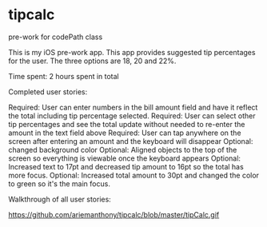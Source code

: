 # tipcalc
pre-work for codePath class

This is my iOS pre-work app. This app provides suggested tip percentages for the user. The three options are 18, 20 and 22%.

Time spent: 2 hours spent in total

Completed user stories:

 Required: User can enter numbers in the bill amount field and have it reflect the total including tip percentage selected.
 Required: User can select other tip percentages and see the total update without needed to re-enter the amount in the text field above
 Required: User can tap anywhere on the screen after entering an amount and the keyboard will disappear
 Optional: changed background color
 Optional: Aligned objects to the top of the screen so everything is viewable once the keyboard appears
 Optional: Increased text to 17pt and decreased tip amount to 16pt so the total has more focus.
 Optional: Increased total amount to 30pt and changed the color to green so it's the main focus.
 
 Walkthrough of all user stories:

https://github.com/ariemanthony/tipcalc/blob/master/tipCalc.gif
